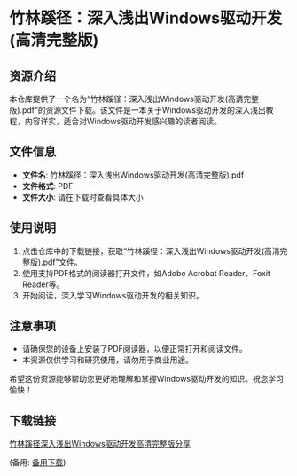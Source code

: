 # 竹林蹊径：深入浅出Windows驱动开发(高清完整版)

## 资源介绍

本仓库提供了一个名为“竹林蹊径：深入浅出Windows驱动开发(高清完整版).pdf”的资源文件下载。该文件是一本关于Windows驱动开发的深入浅出教程，内容详实，适合对Windows驱动开发感兴趣的读者阅读。

## 文件信息

- **文件名**: 竹林蹊径：深入浅出Windows驱动开发(高清完整版).pdf
- **文件格式**: PDF
- **文件大小**: 请在下载时查看具体大小

## 使用说明

1. 点击仓库中的下载链接，获取“竹林蹊径：深入浅出Windows驱动开发(高清完整版).pdf”文件。
2. 使用支持PDF格式的阅读器打开文件，如Adobe Acrobat Reader、Foxit Reader等。
3. 开始阅读，深入学习Windows驱动开发的相关知识。

## 注意事项

- 请确保您的设备上安装了PDF阅读器，以便正常打开和阅读文件。
- 本资源仅供学习和研究使用，请勿用于商业用途。

希望这份资源能够帮助您更好地理解和掌握Windows驱动开发的知识。祝您学习愉快！

## 下载链接
[竹林蹊径深入浅出Windows驱动开发高清完整版分享](https://pan.quark.cn/s/cc8975c375dc) 

(备用: [备用下载](https://pan.baidu.com/s/1upWgkwC0WuG_AbKBgCgBGQ?pwd=1234))
